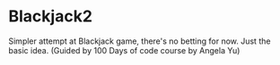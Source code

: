# Blackjack2
Simpler attempt at Blackjack game, there's no betting for now. Just the basic idea. (Guided by 100 Days of code course by Angela Yu)
